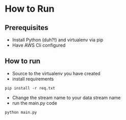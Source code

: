 # How to Run

## Prerequisites

* Install Python (duh?!) and virtualenv via pip
* Have AWS Cli configured 

## How to run

* Source to the virtualenv you have created 
* install requirements 

``` pip install -r req.txt ```

* Change the stream name to your data stream name 
* run the main.py code

``` python main.py ``` 

